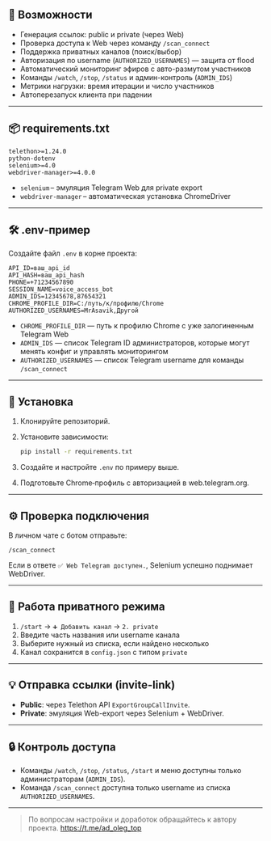 ## 🔧 Возможности

* Генерация ссылок: public и private (через Web)
* Проверка доступа к Web через команду `/scan_connect`
* Поддержка приватных каналов (поиск/выбор)
* Авторизация по username (`AUTHORIZED_USERNAMES`) — защита от flood
* Автоматический мониторинг эфиров с авто-размутом участников
* Команды `/watch`, `/stop`, `/status` и админ-контроль (`ADMIN_IDS`)
* Метрики нагрузки: время итерации и число участников
* Автоперезапуск клиента при падении

---

## 📦 requirements.txt

```text
telethon>=1.24.0
python-dotenv
selenium>=4.0
webdriver-manager>=4.0.0
```

* `selenium` – эмуляция Telegram Web для private export
* `webdriver-manager` – автоматическая установка ChromeDriver

---

## 🛠 .env‑пример

Создайте файл `.env` в корне проекта:

```dotenv
API_ID=ваш_api_id
API_HASH=ваш_api_hash
PHONE=+71234567890
SESSION_NAME=voice_access_bot
ADMIN_IDS=12345678,87654321
CHROME_PROFILE_DIR=C:/путь/к/профилю/Chrome
AUTHORIZED_USERNAMES=MrAsavik,Другой
```

* `CHROME_PROFILE_DIR` — путь к профилю Chrome с уже залогиненным Telegram Web
* `ADMIN_IDS` — список Telegram ID администраторов, которые могут менять конфиг и управлять мониторингом
* `AUTHORIZED_USERNAMES` — список Telegram username для команды `/scan_connect`

---

## 🚀 Установка

1. Клонируйте репозиторий.
2. Установите зависимости:

   ```bash
   pip install -r requirements.txt
   ```
3. Создайте и настройте `.env` по примеру выше.
4. Подготовьте Chrome‑профиль с авторизацией в web.telegram.org.

---

## ⚙️ Проверка подключения

В личном чате с ботом отправьте:

```
/scan_connect
```

Если в ответе `✅ Web Telegram доступен.`, Selenium успешно поднимает WebDriver.

---

## 🧩 Работа приватного режима

1. `/start` → `➕ Добавить канал` → `2. private`
2. Введите часть названия или username канала
3. Выберите нужный из списка, если найдено несколько
4. Канал сохранится в `config.json` с типом `private`

---

## 💡 Отправка ссылки (invite-link)

* **Public**: через Telethon API `ExportGroupCallInvite`.
* **Private**: эмуляция Web-export через Selenium + WebDriver.

---

## 🔒 Контроль доступа

* Команды `/watch`, `/stop`, `/status`, `/start` и меню доступны только администраторам (`ADMIN_IDS`).
* Команда `/scan_connect` доступна только username из списка `AUTHORIZED_USERNAMES`.

---

> По вопросам настройки и доработок обращайтесь к автору проекта. https://t.me/ad_oleg_top
